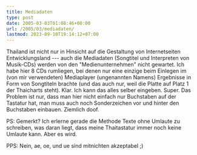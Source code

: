 ```yaml
---
title: Mediadaten
type: post
date: 2005-03-03T01:08:46+00:00
url: /2005/03/mediadaten/
lastmod: 2023-09-10T19:14:12+07:00
---
```

Thailand ist nicht nur in Hinsicht auf die Gestaltung von Internetseiten Entwicklungsland --- auch die Mediadaten (Songtitel und Interpreten von Musik-CDs) werden von den "Medienunternehmen" nicht gewartet. Ich habe hier 8 CDs rumliegen, bei denen nur eine einzige beim Einlegen im (von mir verwendeten) Mediaplayer (ungenannten Namens) Ergebnisse in Form von Songtiteln brachte (und das auch nur, weil die Platte auf Platz 1 der Thaicharts steht). Klar. Ich kann das alles selber eingeben. Super. Das Problem ist nur, dass man hier nicht einfach nur Buchstaben auf der Tastatur hat, man muss auch noch Sonderzeichen vor und hinter den Buchstaben einbauen. Ziemlich doof.

PS: Gemerkt? Ich erlerne gerade die Methode Texte ohne Umlaute zu schreiben, was daran liegt, dass meine Thaitastatur immer noch keine Umlaute kann. Aber es wird.

PPS: Nein, ae, oe, und ue sind mitnichten akzeptabel ;)
